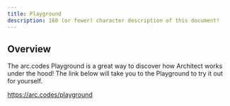 ```yaml
---
title: Playground
description: 160 (or fewer) character description of this document!
---
```


## Overview

The arc.codes Playground is a great way to discover how Architect works under the hood! The link below will take you to the Playground to try it out for yourself.

https://arc.codes/playground
